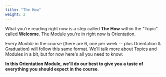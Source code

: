 ```yaml
---
title: "The How"
weight: 2
---
```


What you're reading right now is a step called **The How** within the "Topic" called **Welcome**. The Module you're in right now is Orientation.

Every _Module_ in the course (there are 6, one per week -- plus Orientation &amp; Graduation) will follow this same format. We'll talk more about Topics and Modules in a bit, but for now here's all you need to know:

**In this Orientation Module, we'll do our best to give you a taste of everything you should expect in the course**.